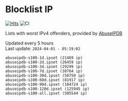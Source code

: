 # Blocklist IP

[![Hits](https://hits.seeyoufarm.com/api/count/incr/badge.svg?url=https%3A%2F%2Fgithub.com%2Fborestad%2Fblocklist-ip%2F&count_bg=%2379C83D&title_bg=%23555555&icon=&icon_color=%23E7E7E7&title=hits&edge_flat=false)](https://hits.seeyoufarm.com)  ![CI](https://img.shields.io/github/workflow/status/borestad/blocklist-ip/CI?style=flat-square)

Lists with worst IPv4 offenders, provided by [AbuseIPDB](https://www.abuseipdb.com/)

<!-- FOOTER-PLACEHOLDER -->
Updated every 5 hours<br>
Last update: `2024-04-01 - 05:19:02`
```
abuseipdb-s100-1d.ipset (21469 ip)
abuseipdb-s100-2d.ipset (26459 ip)
abuseipdb-s100-3d.ipset (29299 ip)
abuseipdb-s100-7d.ipset (38764 ip)
abuseipdb-s100-30d.ipset (58750 ip)
abuseipdb-s100-60d.ipset (81917 ip)
abuseipdb-s100-90d.ipset (104724 ip)
abuseipdb-s100-120d.ipset (125945 ip)
abuseipdb-s100-all.ipset (505544 ip)
```
